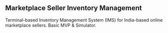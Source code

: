 ## Marketplace Seller Inventory Management

Terminal-based Inventory Management System (IMS) for India-based online marketplace sellers. Basic MVP & Simulator.